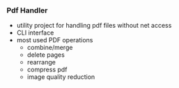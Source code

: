 ### Pdf Handler

- utility project for handling pdf files without net access
- CLI interface
- most used PDF operations
    - combine/merge
    - delete pages
    - rearrange
    - compress pdf
    - image quality reduction 
